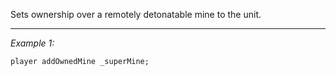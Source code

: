 Sets ownership over a remotely detonatable mine to the unit.


---
*Example 1:*
```sqf
player addOwnedMine _superMine;
```